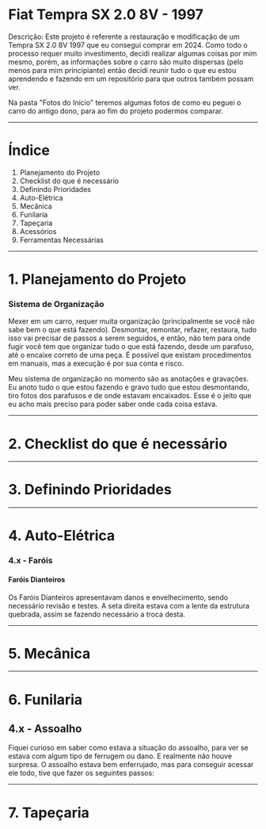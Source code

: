 # Fiat Tempra SX 2.0 8V - 1997

Descrição:
Este projeto é referente a restauração e modificação de um Tempra SX 2.0 8V 1997 que eu consegui comprar em 2024.
Como todo o processo requer muito investimento, decidi realizar algumas coisas por mim mesmo, porém, as informações sobre o carro são muito dispersas (pelo menos para mim principiante) então decidi reunir tudo o que eu estou aprendendo e fazendo em um repositório para que outros também possam ver.

Na pasta "Fotos do Início" teremos algumas fotos de como eu peguei o carro do antigo dono, para ao fim do projeto podermos comparar.

---
# Índice
1. Planejamento do Projeto
2. Checklist do que é necessário
3. Definindo Prioridades
4. Auto-Elétrica
5. Mecânica
6. Funilaria
7. Tapeçaria
8. Acessórios
9. Ferramentas Necessárias
---

# 1. Planejamento do Projeto

### Sistema de Organização
Mexer em um carro, requer muita organização (principalmente se você não sabe bem o que está fazendo). Desmontar, remontar, refazer, restaura, tudo isso vai precisar de passos a serem seguidos, e então, não tem para onde fugir você tem que organizar tudo o que está fazendo, desde um parafuso, até o encaixe correto de uma peça. É possível que existam procedimentos em manuais, mas a execução é por sua conta e risco.

Meu sistema de organização no momento são as anotações e gravações. Eu anoto tudo o que estou fazendo e gravo tudo que estou desmontando, tiro fotos dos parafusos e de onde estavam encaixados. Esse é o jeito que eu acho mais preciso para poder saber onde cada coisa estava.

---

# 2. Checklist do que é necessário

---

# 3. Definindo Prioridades

---

# 4. Auto-Elétrica

### 4.x - Faróis
#### Faróis Dianteiros
Os Faróis Dianteiros apresentavam danos e envelhecimento, sendo necessário revisão e testes.
A seta direita estava com a lente da estrutura quebrada, assim se fazendo necessário a troca desta.



---

# 5. Mecânica

---

# 6. Funilaria

## 4.x - Assoalho
Fiquei curioso em saber como estava a situação do assoalho, para ver se estava com algum tipo de ferrugem ou dano.
E realmente não houve surpresa. O assoalho estava bem enferrujado, mas para conseguir acessar ele todo, tive que fazer os seguintes passos:

---

# 7. Tapeçaria
